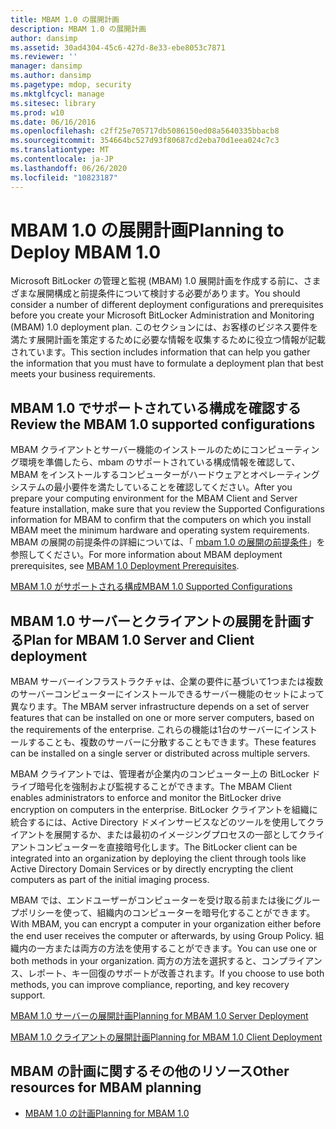 ```yaml
---
title: MBAM 1.0 の展開計画
description: MBAM 1.0 の展開計画
author: dansimp
ms.assetid: 30ad4304-45c6-427d-8e33-ebe8053c7871
ms.reviewer: ''
manager: dansimp
ms.author: dansimp
ms.pagetype: mdop, security
ms.mktglfcycl: manage
ms.sitesec: library
ms.prod: w10
ms.date: 06/16/2016
ms.openlocfilehash: c2ff25e705717db5086150ed08a5640335bbacb8
ms.sourcegitcommit: 354664bc527d93f80687cd2eba70d1eea024c7c3
ms.translationtype: MT
ms.contentlocale: ja-JP
ms.lasthandoff: 06/26/2020
ms.locfileid: "10823187"
---
```

# <span data-ttu-id="53dc5-103">MBAM 1.0 の展開計画</span><span class="sxs-lookup"><span data-stu-id="53dc5-103">Planning to Deploy MBAM 1.0</span></span>


<span data-ttu-id="53dc5-104">Microsoft BitLocker の管理と監視 (MBAM) 1.0 展開計画を作成する前に、さまざまな展開構成と前提条件について検討する必要があります。</span><span class="sxs-lookup"><span data-stu-id="53dc5-104">You should consider a number of different deployment configurations and prerequisites before you create your Microsoft BitLocker Administration and Monitoring (MBAM) 1.0 deployment plan.</span></span> <span data-ttu-id="53dc5-105">このセクションには、お客様のビジネス要件を満たす展開計画を策定するために必要な情報を収集するために役立つ情報が記載されています。</span><span class="sxs-lookup"><span data-stu-id="53dc5-105">This section includes information that can help you gather the information that you must have to formulate a deployment plan that best meets your business requirements.</span></span>

## <span data-ttu-id="53dc5-106">MBAM 1.0 でサポートされている構成を確認する</span><span class="sxs-lookup"><span data-stu-id="53dc5-106">Review the MBAM 1.0 supported configurations</span></span>


<span data-ttu-id="53dc5-107">MBAM クライアントとサーバー機能のインストールのためにコンピューティング環境を準備したら、mbam のサポートされている構成情報を確認して、MBAM をインストールするコンピューターがハードウェアとオペレーティングシステムの最小要件を満たしていることを確認してください。</span><span class="sxs-lookup"><span data-stu-id="53dc5-107">After you prepare your computing environment for the MBAM Client and Server feature installation, make sure that you review the Supported Configurations information for MBAM to confirm that the computers on which you install MBAM meet the minimum hardware and operating system requirements.</span></span> <span data-ttu-id="53dc5-108">MBAM の展開の前提条件の詳細については、「 [mbam 1.0 の展開の前提条件](mbam-10-deployment-prerequisites.md)」を参照してください。</span><span class="sxs-lookup"><span data-stu-id="53dc5-108">For more information about MBAM deployment prerequisites, see [MBAM 1.0 Deployment Prerequisites](mbam-10-deployment-prerequisites.md).</span></span>

[<span data-ttu-id="53dc5-109">MBAM 1.0 がサポートされる構成</span><span class="sxs-lookup"><span data-stu-id="53dc5-109">MBAM 1.0 Supported Configurations</span></span>](mbam-10-supported-configurations.md)

## <span data-ttu-id="53dc5-110">MBAM 1.0 サーバーとクライアントの展開を計画する</span><span class="sxs-lookup"><span data-stu-id="53dc5-110">Plan for MBAM 1.0 Server and Client deployment</span></span>


<span data-ttu-id="53dc5-111">MBAM サーバーインフラストラクチャは、企業の要件に基づいて1つまたは複数のサーバーコンピューターにインストールできるサーバー機能のセットによって異なります。</span><span class="sxs-lookup"><span data-stu-id="53dc5-111">The MBAM server infrastructure depends on a set of server features that can be installed on one or more server computers, based on the requirements of the enterprise.</span></span> <span data-ttu-id="53dc5-112">これらの機能は1台のサーバーにインストールすることも、複数のサーバーに分散することもできます。</span><span class="sxs-lookup"><span data-stu-id="53dc5-112">These features can be installed on a single server or distributed across multiple servers.</span></span>

<span data-ttu-id="53dc5-113">MBAM クライアントでは、管理者が企業内のコンピューター上の BitLocker ドライブ暗号化を強制および監視することができます。</span><span class="sxs-lookup"><span data-stu-id="53dc5-113">The MBAM Client enables administrators to enforce and monitor the BitLocker drive encryption on computers in the enterprise.</span></span> <span data-ttu-id="53dc5-114">BitLocker クライアントを組織に統合するには、Active Directory ドメインサービスなどのツールを使用してクライアントを展開するか、または最初のイメージングプロセスの一部としてクライアントコンピューターを直接暗号化します。</span><span class="sxs-lookup"><span data-stu-id="53dc5-114">The BitLocker client can be integrated into an organization by deploying the client through tools like Active Directory Domain Services or by directly encrypting the client computers as part of the initial imaging process.</span></span>

<span data-ttu-id="53dc5-115">MBAM では、エンドユーザーがコンピューターを受け取る前または後にグループポリシーを使って、組織内のコンピューターを暗号化することができます。</span><span class="sxs-lookup"><span data-stu-id="53dc5-115">With MBAM, you can encrypt a computer in your organization either before the end user receives the computer or afterwards, by using Group Policy.</span></span> <span data-ttu-id="53dc5-116">組織内の一方または両方の方法を使用することができます。</span><span class="sxs-lookup"><span data-stu-id="53dc5-116">You can use one or both methods in your organization.</span></span> <span data-ttu-id="53dc5-117">両方の方法を選択すると、コンプライアンス、レポート、キー回復のサポートが改善されます。</span><span class="sxs-lookup"><span data-stu-id="53dc5-117">If you choose to use both methods, you can improve compliance, reporting, and key recovery support.</span></span>

[<span data-ttu-id="53dc5-118">MBAM 1.0 サーバーの展開計画</span><span class="sxs-lookup"><span data-stu-id="53dc5-118">Planning for MBAM 1.0 Server Deployment</span></span>](planning-for-mbam-10-server-deployment.md)

[<span data-ttu-id="53dc5-119">MBAM 1.0 クライアントの展開計画</span><span class="sxs-lookup"><span data-stu-id="53dc5-119">Planning for MBAM 1.0 Client Deployment</span></span>](planning-for-mbam-10-client-deployment.md)

## <a href="" id="other-resources-for-mbam-planning-"></a><span data-ttu-id="53dc5-120">MBAM の計画に関するその他のリソース</span><span class="sxs-lookup"><span data-stu-id="53dc5-120">Other resources for MBAM planning</span></span>


-   [<span data-ttu-id="53dc5-121">MBAM 1.0 の計画</span><span class="sxs-lookup"><span data-stu-id="53dc5-121">Planning for MBAM 1.0</span></span>](planning-for-mbam-10.md)

 

 





